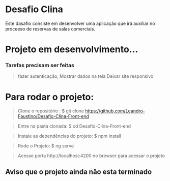 # Desafio Clina
Este dasafio consiste em desenvolver uma aplicação que irá auxiliar no proceeso de reservas de salas comerciais.

# Projeto em desenvolvimento...
### Tarefas precisam ser feitas
> fazer autenticação,
> Mostrar dados na tela
> Deixar site responsivo

# Para rodar o projeto:
>Clone o repositório :
$ git clone https://github.com/Leandro-Faustino/Desafio-Clina-Front-end

> Entre na pasta clonada:
$ cd Desafio-Clina-Front-end

> Instale as dependências do projeto:
$ npm install

> Rode o Projeto:
$ ng serve 

> Acesse porta http://localhost:4200 no browser para acessar o projeto

## Aviso que o projeto ainda não esta terminado



